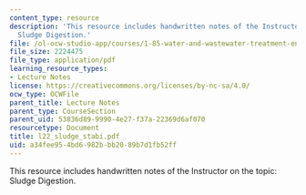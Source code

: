 ```yaml
---
content_type: resource
description: 'This resource includes handwritten notes of the Instructor on the topic:
  Sludge Digestion.'
file: /ol-ocw-studio-app/courses/1-85-water-and-wastewater-treatment-engineering-spring-2006/a34fee954bd6982bbb2089b7d1fb52ff_l22_sludge_stabi.pdf
file_size: 2224475
file_type: application/pdf
learning_resource_types:
- Lecture Notes
license: https://creativecommons.org/licenses/by-nc-sa/4.0/
ocw_type: OCWFile
parent_title: Lecture Notes
parent_type: CourseSection
parent_uid: 53836d89-9990-4e27-f37a-22369d6af070
resourcetype: Document
title: l22_sludge_stabi.pdf
uid: a34fee95-4bd6-982b-bb20-89b7d1fb52ff
---
```

This resource includes handwritten notes of the Instructor on the topic: Sludge Digestion.